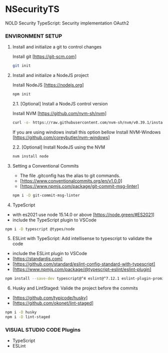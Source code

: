 # NSecurityTS
NOLD Security TypeScript: Security implementation OAuth2
 
### ENVIRONMENT SETUP

1. Install and initialize a git to control changes
        
    Install git [https://git-scm.com]

    ```bash
    git init
    ```

2. Install and initialize a NodeJS project

    Install NodeJS [https://nodejs.org]
    
    ```bash
    npm init
    ```
    
    2.1. [Optional] Install a NodeJS control version

    Install NVM [https://github.com/nvm-sh/nvm]
    
    ```bash
    curl -o- https://raw.githubusercontent.com/nvm-sh/nvm/v0.39.1/install.sh | bash
    ```

    If you are using windows install this option bellow
    Install NVM-Windows [https://github.com/coreybutler/nvm-windows]

    2.2. [Optional] Install NodeJS using the NVM
      
    ```bash
    nvm install node
    ```

3. Setting a Conventional Commits
    * The file .gitconfig has the alias to git commands.
    * [https://www.conventionalcommits.org/en/v1.0.0]
    * [https://www.npmjs.com/package/git-commit-msg-linter]

    ~~~bash
    npm i -D git-commit-msg-linter
    ~~~

4. TypeScript
* with es2021 use node 15.14.0 or above
[https://node.green/#ES2021]
* include the TypeScript plugin to VSCode 

~~~bash
npm i -D typescript @types/node
~~~

5. ESLint with TypeScript: Add intellisense to typescript to validate the code
* include the ESLint plugin to VSCode 
* [https://standardjs.com]
* [https://github.com/standard/eslint-config-standard-with-typescript]
* [https://www.npmjs.com/package/@typescript-eslint/eslint-plugin]
~~~bash
npm install --save-dev typescript@^4 eslint@^7.12.1 eslint-plugin-promise@^5.0.0 eslint-plugin-import@^2.22.1 eslint-plugin-node@^11.1.0 @typescript-eslint/eslint-plugin@^4.0.1 eslint-config-standard-with-typescript@latest
~~~

6. Husky and LintStaged: Valide the project before the commits
* [https://github.com/typicode/husky]
* [https://github.com/okonet/lint-staged]
~~~bash
npm i -D husky
npm i -D lint-staged
~~~

### VISUAL STUDIO CODE Plugins
* TypeScript 
* ESLint

